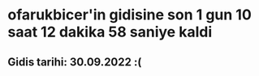 # ofarukbicer'in gidisine son 1 gun 10 saat 12 dakika 58 saniye kaldi

## Gidis tarihi: 30.09.2022 :(